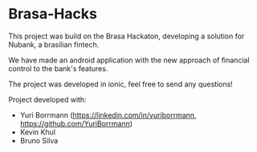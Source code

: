 # Brasa-Hacks

This project was build on the Brasa Hackaton, developing a solution for Nubank, a brasilian fintech.

We have made an android application with the new approach of financial control to the bank's features.

The project was developed in ionic, feel free to send any questions!


Project developed with: 
- Yuri Borrmann (https://linkedin.com/in/yuriborrmann, https://github.com/YuriBorrmann)
- Kevin Khul 
- Bruno Silva
